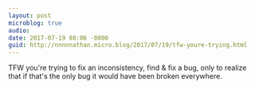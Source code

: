 ```yaml
---
layout: post
microblog: true
audio: 
date: 2017-07-19 08:06 -0800
guid: http://nnnnnathan.micro.blog/2017/07/19/tfw-youre-trying.html
---
```

TFW you're trying to fix an inconsistency, find &amp; fix a bug, only to realize that if that's the only bug it would have been broken everywhere.
